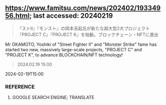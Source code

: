 ## https://www.famitsu.com/news/202402/19334956.html; last accessed: 20240219

> 『ストII』『モンスト』の岡本吉起氏が新たな超大型2大プロジェクト『PROJECT C』『PROJECT K』を始動。ブロックチェーン・NFTに進出

Mr OKAMOTO, Yoshiki of "Street Fighter II" and "Monster Strike" fame has started two new, massively large-scale projects, "PROJECT C" and "PROJECT K", to advance BLOCKCHAIN/NFT technology!

> 2024.02.19 15:00

2024-02-19T15:00

### REFERENCE

1) GOOGLE SEARCH ENGINE; TRANSLATE
